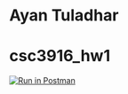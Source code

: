 # Ayan Tuladhar
# csc3916_hw1

[![Run in Postman](https://run.pstmn.io/button.svg)](https://god.postman.co/run-collection/9902e416a57cbaf7179c?action=collection%2Fimport)
